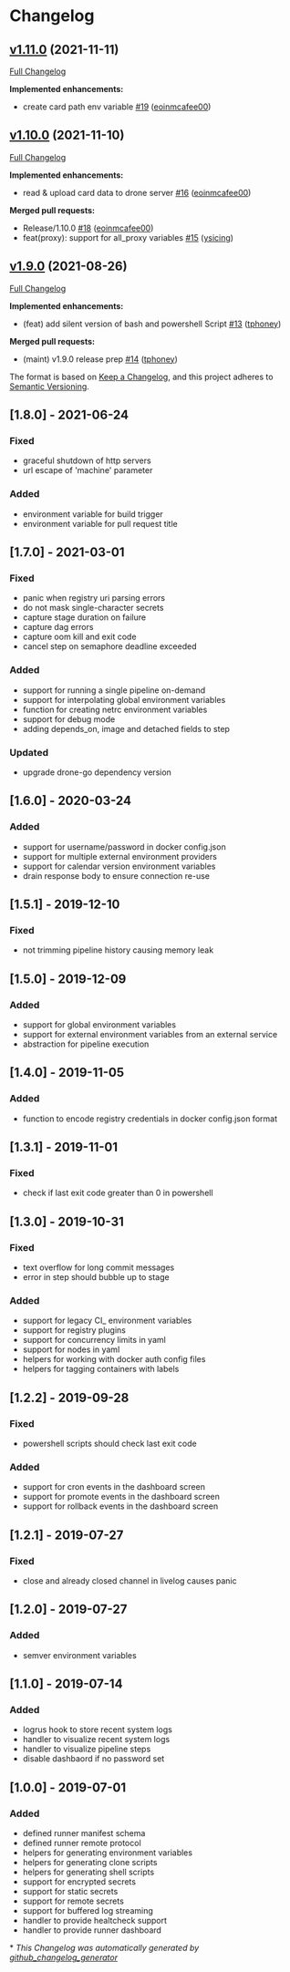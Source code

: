# Changelog

## [v1.11.0](https://github.com/drone/runner-go/tree/v1.11.0) (2021-11-11)

[Full Changelog](https://github.com/drone/runner-go/compare/v1.10.0...v1.11.0)

**Implemented enhancements:**

- create card path env variable [\#19](https://github.com/drone/runner-go/pull/19) ([eoinmcafee00](https://github.com/eoinmcafee00))

## [v1.10.0](https://github.com/drone/runner-go/tree/v1.10.0) (2021-11-10)

[Full Changelog](https://github.com/drone/runner-go/compare/v1.9.0...v1.10.0)

**Implemented enhancements:**

- read & upload card data to drone server [\#16](https://github.com/drone/runner-go/pull/16) ([eoinmcafee00](https://github.com/eoinmcafee00))

**Merged pull requests:**

- Release/1.10.0 [\#18](https://github.com/drone/runner-go/pull/18) ([eoinmcafee00](https://github.com/eoinmcafee00))
- feat\(proxy\): support for all\_proxy variables [\#15](https://github.com/drone/runner-go/pull/15) ([ysicing](https://github.com/ysicing))

## [v1.9.0](https://github.com/drone/runner-go/tree/v1.9.0) (2021-08-26)

[Full Changelog](https://github.com/drone/runner-go/compare/v1.8.0...v1.9.0)

**Implemented enhancements:**

- \(feat\) add silent version of bash and powershell Script [\#13](https://github.com/drone/runner-go/pull/13) ([tphoney](https://github.com/tphoney))

**Merged pull requests:**

- \(maint\) v1.9.0 release prep [\#14](https://github.com/drone/runner-go/pull/14) ([tphoney](https://github.com/tphoney))

The format is based on [Keep a Changelog](https://keepachangelog.com/en/1.0.0/),
and this project adheres to [Semantic Versioning](https://semver.org/spec/v2.0.0.html).

## [1.8.0] - 2021-06-24
### Fixed
- graceful shutdown of http servers
- url escape of 'machine' parameter

### Added
- environment variable for build trigger
- environment variable for pull request title

## [1.7.0] - 2021-03-01
### Fixed
- panic when registry uri parsing errors
- do not mask single-character secrets
- capture stage duration on failure
- capture dag errors
- capture oom kill and exit code
- cancel step on semaphore deadline exceeded

### Added
- support for running a single pipeline on-demand
- support for interpolating global environment variables
- function for creating netrc environment variables
- support for debug mode
- adding depends_on, image and detached fields to step

### Updated
- upgrade drone-go dependency version

## [1.6.0] - 2020-03-24
### Added
- support for username/password in docker config.json
- support for multiple external environment providers
- support for calendar version environment variables
- drain response body to ensure connection re-use

## [1.5.1] - 2019-12-10
### Fixed
- not trimming pipeline history causing memory leak

## [1.5.0] - 2019-12-09
### Added
- support for global environment variables
- support for external environment variables from an external service
- abstraction for pipeline execution

## [1.4.0] - 2019-11-05
### Added
- function to encode registry credentials in docker config.json format

## [1.3.1] - 2019-11-01
### Fixed
- check if last exit code greater than 0 in powershell

## [1.3.0] - 2019-10-31
### Fixed
- text overflow for long commit messages
- error in step should bubble up to stage

### Added
- support for legacy CI_ environment variables
- support for registry plugins
- support for concurrency limits in yaml
- support for nodes in yaml
- helpers for working with docker auth config files
- helpers for tagging containers with labels

## [1.2.2] - 2019-09-28
### Fixed
- powershell scripts should check last exit code

### Added
- support for cron events in the dashboard screen
- support for promote events in the dashboard screen
- support for rollback events in the dashboard screen

## [1.2.1] - 2019-07-27
### Fixed
- close and already closed channel in livelog causes panic

## [1.2.0] - 2019-07-27
### Added
- semver environment variables

## [1.1.0] - 2019-07-14
### Added
- logrus hook to store recent system logs
- handler to visualize recent system logs
- handler to visualize pipeline steps
- disable dashbaord if no password set

## [1.0.0] - 2019-07-01
### Added
- defined runner manifest schema
- defined runner remote protocol
- helpers for generating environment variables
- helpers for generating clone scripts
- helpers for generating shell scripts
- support for encrypted secrets
- support for static secrets
- support for remote secrets
- support for buffered log streaming
- handler to provide healtcheck support
- handler to provide runner dashboard


\* *This Changelog was automatically generated by [github_changelog_generator](https://github.com/github-changelog-generator/github-changelog-generator)*

